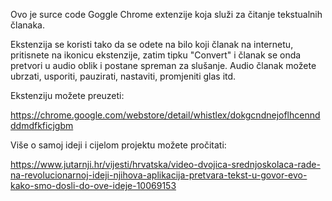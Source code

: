 Ovo je surce code Goggle Chrome extenzije koja služi za čitanje tekstualnih članaka.

Ekstenzija se koristi tako da se odete na bilo koji članak na internetu, pritisnete na ikonicu ekstenzije, zatim tipku "Convert" i članak se onda pretvori u audio oblik i postane spreman za slušanje. Audio članak možete ubrzati, usporiti, pauzirati, nastaviti, promjeniti glas itd.

Ekstenziju možete preuzeti:

https://chrome.google.com/webstore/detail/whistlex/dokgcndnejoflhcenndddmdfkficjgbm

Više o samoj ideji i cijelom projektu možete pročitati:

https://www.jutarnji.hr/vijesti/hrvatska/video-dvojica-srednjoskolaca-rade-na-revolucionarnoj-ideji-njihova-aplikacija-pretvara-tekst-u-govor-evo-kako-smo-dosli-do-ove-ideje-10069153
